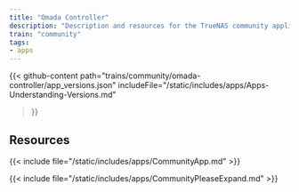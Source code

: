 ```yaml
---
title: "Omada Controller"
description: "Description and resources for the TrueNAS community application called Omada Controller."
train: "community"
tags:
- apps
---
```


{{< github-content 
    path="trains/community/omada-controller/app_versions.json"
	includeFile="/static/includes/apps/Apps-Understanding-Versions.md"
>}}

## Resources

{{< include file="/static/includes/apps/CommunityApp.md" >}}

{{< include file="/static/includes/apps/CommunityPleaseExpand.md" >}}

<!--
<div class="docs-sections">

{{< doc-card title="<appname> Deployments" link="/resources/"
descr="How to deploy and configure the <appname> app." >}}

</div>
-->
